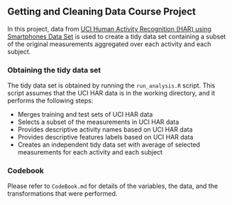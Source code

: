 ## Getting and Cleaning Data Course Project

In this project, data from [UCI Human Activity Recognition (HAR) using Smartphones Data Set](http://archive.ics.uci.edu/ml/datasets/Human+Activity+Recognition+Using+Smartphones) is used to create a tidy data set containing a subset of the original measurements aggregated over each activity and each subject. 

### Obtaining the tidy data set
The tidy data set is obtained by running the `run_analysis.R` script. This script assumes that the UCI HAR data is in the working directory, and it performs the following steps:

* Merges training and test sets of UCI HAR data
* Selects a subset of the measurements in UCI HAR data
* Provides descriptive activity names based on UCI HAR data
* Provides descriptive features labels based on UCI HAR data
* Creates an independent tidy data set with average of selected measurements for each activity and each subject   

### Codebook
Please refer to `CodeBook.md` for details of the variables, the data, and the transformations that were performed.  
